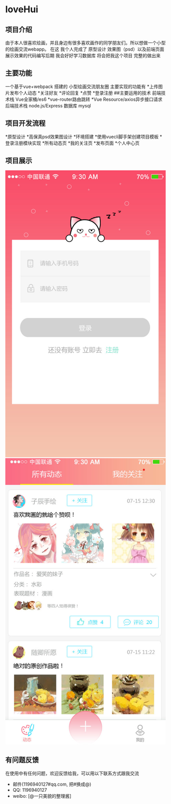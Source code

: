 # loveHui
## 项目介绍
由于本人很喜欢绘画，并且身边有很多喜欢画作的同学朋友们。所以想做一个小型的绘画交流webapp。
在这 我个人完成了 原型设计 效果图（psd）以及前端页面展示效果的代码编写后期 我会好好学习数据库
将会把我这个项目 完整的做出来
## 主要功能
一个基于vue+webpack 搭建的 小型绘画交流朋友圈
主要实现的功能有
*上传图片发布个人动态
*关注好友
*评论回复
*点赞
*登录注册
##主要运用的技术
前端技术栈
Vue全家桶/es6
*vue-router路由跳转
*Vue Resource/axios异步接口请求
后端技术栈
node.js/Express
数据库
mysql
## 项目开发流程
*原型设计
*高保真psd效果图设计
*环境搭建
*使用vuecli脚手架创建项目模板
*登录注册模块实现
*所有动态页
*我的关注页
*发布页面
*个人中心页
## 项目展示
![Alt|200*200|center](https://github.com/Sweet-kiss/loveHui/blob/master/喵恋绘设计图/登录/登录.jpg)
![Alt|200*200|center](https://github.com/Sweet-kiss/loveHui/blob/master/喵恋绘设计图/动态所有/所有动态.jpg)
## 有问题反馈
在使用中有任何问题，欢迎反馈给我，可以用以下联系方式跟我交流

* 邮件(1196940127#qq.com, 把#换成@)
* QQ: 1196940127
* weibo: [@一只美貌的整理酱]
